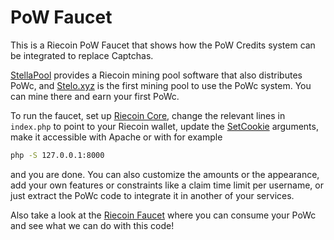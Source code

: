 # PoW Faucet

This is a Riecoin PoW Faucet that shows how the PoW Credits system can be integrated to replace Captchas.

[StellaPool](https://github.com/Pttn/StellaPool) provides a Riecoin mining pool software that also distributes PoWc, and [Stelo.xyz](https://Stelo.xyz/Mining) is the first mining pool to use the PoWc system. You can mine there and earn your first PoWc.

To run the faucet, set up [Riecoin Core](https://riecoin.dev/en/Riecoin_Core), change the relevant lines in `index.php` to point to your Riecoin wallet, update the [SetCookie](https://www.php.net/manual/en/function.setcookie.php) arguments, make it accessible with Apache or with for example
```bash
php -S 127.0.0.1:8000
```
and you are done. You can also customize the amounts or the appearance, add your own features or constraints like a claim time limit per username, or just extract the PoWc code to integrate it in another of your services.

Also take a look at the [Riecoin Faucet](https://Riecoin.dev/Faucet) where you can consume your PoWc and see what we can do with this code!
